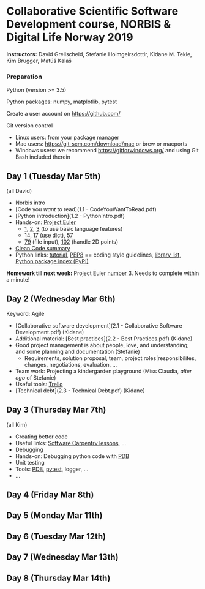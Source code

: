 # Collaborative Scientific Software Development course, NORBIS & Digital Life Norway 2019

__Instructors:__ David Grellscheid, Stefanie Holmgeirsdottir, Kidane M. Tekle, Kim Brugger, Matúš Kalaš

### Preparation

Python (version >= 3.5)

Python packages: numpy, matplotlib, pytest

Create a user account on https://github.com/

Git version control
 - Linux users: from your package manager
 - Mac users: https://git-scm.com/download/mac or brew or macports
 - Windows users: we recommend https://gitforwindows.org/ and using Git Bash included therein


## Day 1 (Tuesday Mar 5th)

(all David)

   - Norbis intro
   - [Code you _want_ to read](1.1 - CodeYouWantToRead.pdf)
   - [Python introduction](1.2 - PythonIntro.pdf)
   - Hands-on: [Project Euler](https://projecteuler.net/archives)
      - [1](https://projecteuler.net/problem=1), [2](https://projecteuler.net/problem=2), [3](https://projecteuler.net/problem=3) (to use basic language features)
      - [14](https://projecteuler.net/problem=14), [17](https://projecteuler.net/problem=17) (use dict), [57](https://projecteuler.net/problem=57)
      - [79](https://projecteuler.net/problem=79) (file input), [102](https://projecteuler.net/problem=102) (handle 2D points)
   - [Clean Code summary](https://gist.github.com/wojteklu/73c6914cc446146b8b533c0988cf8d29)
   - Python links: [tutorial](https://docs.python.org/3/tutorial/), [PEP8](https://www.python.org/dev/peps/pep-0008/) == coding style guidelines, [library list](https://docs.python.org/3/library/), [Python package index (PyPI)](https://pypi.org/)

__Homework till next week:__ Project Euler [number 3](https://projecteuler.net/problem=3). Needs to complete within a minute!

## Day 2 (Wednesday Mar 6th)

Keyword: Agile

  - [Collaborative software development](2.1 - Collaborative Software Development.pdf) (Kidane)
  - Additional material: [Best practices](2.2 - Best Practices.pdf) (Kidane)
  - Good project management is about people, love, and understanding; and some planning and documentation (Stefanie)
     - Requirements, solution proposal, team, project roles|responsibilites, changes, negotiations, evaluation, ...
  - Team work: Projecting a kindergarden playground (Miss Claudia, _alter ego_ of Stefanie)
  - Useful tools: [Trello](http://trello.com/)
  - [Technical debt](2.3 - Technical Debt.pdf) (Kidane)

## Day 3 (Thursday Mar 7th)

   (all Kim)
   - Creating better code
   - Useful links: [Software Carpentry lessons](https://software-carpentry.org/lessons/), ...
   - Debugging
   - Hands-on: Debugging python code with [PDB](https://docs.python.org/3/library/pdb.html)
   - Unit testing
   - Tools: [PDB](https://docs.python.org/3/library/pdb.html), [pytest](https://pytest.org/), logger, ...
   - ...
   
## Day 4 (Friday Mar 8th)

   
## Day 5 (Monday Mar 11th)

   
## Day 6 (Tuesday Mar 12th)

   
## Day 7 (Wednesday Mar 13th)

   
## Day 8 (Thursday Mar 14th)


